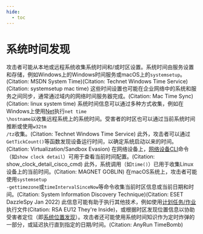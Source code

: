 ```yaml
---
hide:
  - toc
---
```


# 系统时间发现

攻击者可能从本地或远程系统收集系统时间和/或时区设置。系统时间由服务设置和存储，例如Windows上的Windows时间服务或macOS上的<code>systemsetup</code>。(Citation: MSDN System Time)(Citation: Technet Windows Time Service)(Citation: systemsetup mac time) 这些时间设置也可能在企业网络中的系统和服务之间同步，通常通过域内的网络时间服务器完成。(Citation: Mac Time Sync)(Citation: linux system time)  系统时间信息可以通过多种方式收集，例如在Windows上使用[Net](https://attack.mitre.org/software/S0039)执行<code>net time \\hostname</code>以收集远程系统上的系统时间。受害者的时区也可以通过当前系统时间推断或使用<code>w32tm /tz</code>收集。(Citation: Technet Windows Time Service) 此外，攻击者可以通过<code>GetTickCount()</code>等函数发现设备运行时间，以确定系统启动以来的时间。(Citation: Virtualization/Sandbox Evasion)  在网络设备上，[网络设备CLI](https://attack.mitre.org/techniques/T1059/008)命令（如`show clock detail`）可用于查看当前时间配置。(Citation: show_clock_detail_cisco_cmd)  此外，系统调用（如<code>time()</code>）已用于收集Linux设备上的当前时间。(Citation: MAGNET GOBLIN) 在macOS系统上，攻击者可能使用<code>systemsetup -gettimezone</code>或<code>timeIntervalSinceNow</code>等命令收集当前时区信息或当前日期和时间。(Citation: System Information Discovery Technique)(Citation: ESET DazzleSpy Jan 2022)  此信息可能有助于执行其他技术，例如使用[计划任务/作业](https://attack.mitre.org/techniques/T1053)执行文件(Citation: RSA EU12 They're Inside)，或根据时区发现位置信息以协助受害者定位（即[系统位置发现](https://attack.mitre.org/techniques/T1614)）。攻击者还可能使用系统时间知识作为定时炸弹的一部分，或延迟执行直到指定的日期/时间。(Citation: AnyRun TimeBomb)
